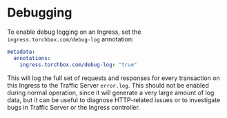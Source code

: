 # Debugging

To enable debug logging on an Ingress, set the `ingress.torchbox.com/debug-log`
annotation:

```yaml
metadata:
  annotations:
    ingress.torchbox.com/debug-log: "true"
```

This will log the full set of requests and responses for every transaction on
this Ingress to the Traffic Server `error.log`.  This should not be enabled
during normal operation, since it will generate a very large amount of log data,
but it can be useful to diagnose HTTP-related issues or to investigate bugs in
Traffic Server or the Ingress controller.
